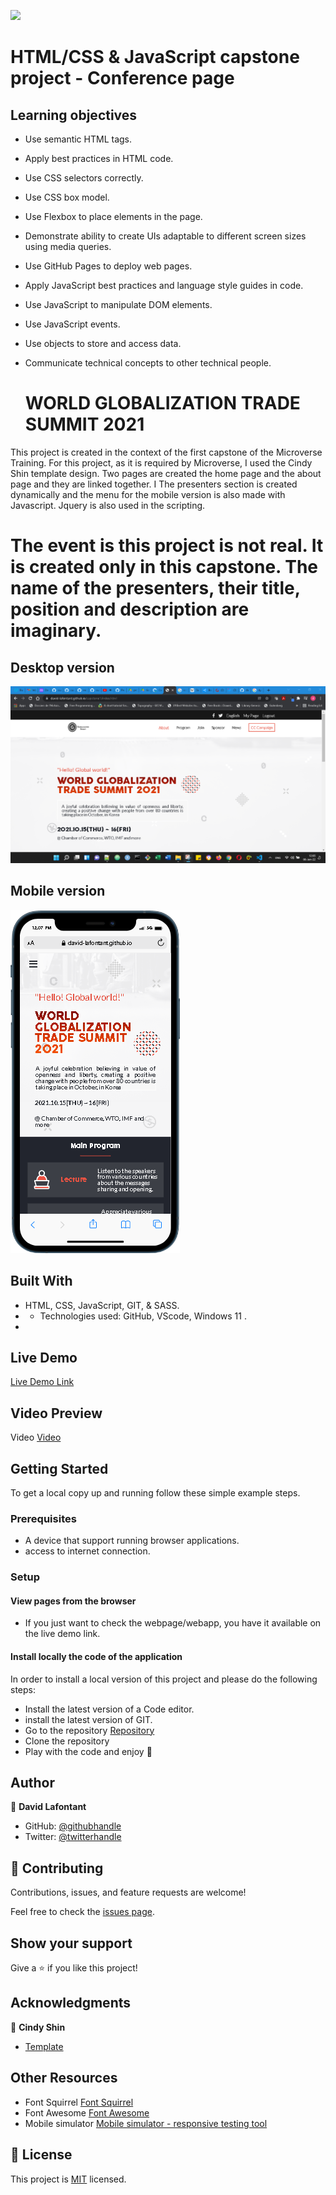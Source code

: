 ![](https://img.shields.io/badge/Microverse-blueviolet)


# HTML/CSS & JavaScript capstone project - Conference page
## Learning objectives
- Use semantic HTML tags.
- Apply best practices in HTML code.
- Use CSS selectors correctly.
- Use CSS box model.
- Use Flexbox to place elements in the page.
- Demonstrate ability to create UIs adaptable to different screen sizes using media queries.
- Use GitHub Pages to deploy web pages.
- Apply JavaScript best practices and language style guides in code.
- Use JavaScript to manipulate DOM elements.
- Use JavaScript events.
- Use objects to store and access data.
- Communicate technical concepts to other technical people.

  #  WORLD GLOBALIZATION TRADE SUMMIT 2021

This project is created in the context of the first capstone of the Microverse Training. For this project, as it is required by Microverse, I used the Cindy Shin template design. Two pages are created the home page and the about page and they are linked together. I The presenters section is created dynamically and the menu for the mobile version is also made with Javascript. Jquery is also used in the scripting. 

# The event is this project is not real. It is created only in this capstone. The name of the presenters, their title, position and description are imaginary.

## Desktop version

![Desktop screenshot](assets/images/desktop_screenshot.png)


## Mobile version
![Mobile screenshot](/assets/images/mobile_screenshot.png)

## Built With

- HTML, CSS, JavaScript, GIT, & SASS.
- - Technologies used: GitHub, VScode, Windows 11 .
- 

## Live Demo

[Live Demo Link](https://david-lafontant.github.io/capstone1/index.html)


## Video Preview

Video [Video](https://www.loom.com/share/9ad870ae58c843d9b355f8f282e2e3b3)


## Getting Started

To get a local copy up and running follow these simple example steps.

### Prerequisites

- A device that support running browser applications.
- access to internet connection.


### Setup

#### View pages from the browser

- If you just want to check the webpage/webapp, you have it available on the live demo link.

#### Install locally the code of the application

In order to install a local version of this project and please do the following steps:
- Install the latest version of a Code editor.
- install the latest version of GIT. 
- Go to the repository [Repository](https://github.com/david-lafontant/capstone1)
- Clone the repository
- Play with the code and enjoy :confetti_ball:


## Author

👤 **David Lafontant**

- GitHub: [@githubhandle](https://github.com/david-lafontant)
- Twitter: [@twitterhandle](https://twitter.com/manikatex)


## 🤝 Contributing

Contributions, issues, and feature requests are welcome!

Feel free to check the [issues page](../../issues/).

## Show your support

Give a ⭐️ if you like this project!

## Acknowledgments

👤 **Cindy Shin**

- [Template](https://www.behance.net/gallery/29845175/CC-Global-Summit-2015)

## Other Resources

- Font Squirrel [Font Squirrel](https://www.fontsquirrel.com/tools/webfont-generator)
- Font Awesome [Font Awesome](https://fontawesome.com/)
- Mobile simulator [Mobile simulator - responsive testing tool](https://chrome.google.com/webstore/detail/mobile-simulator-responsi/ckejmhbmlajgoklhgbapkiccekfoccmk)
## 📝 License

This project is [MIT](LICENCE.md) licensed.